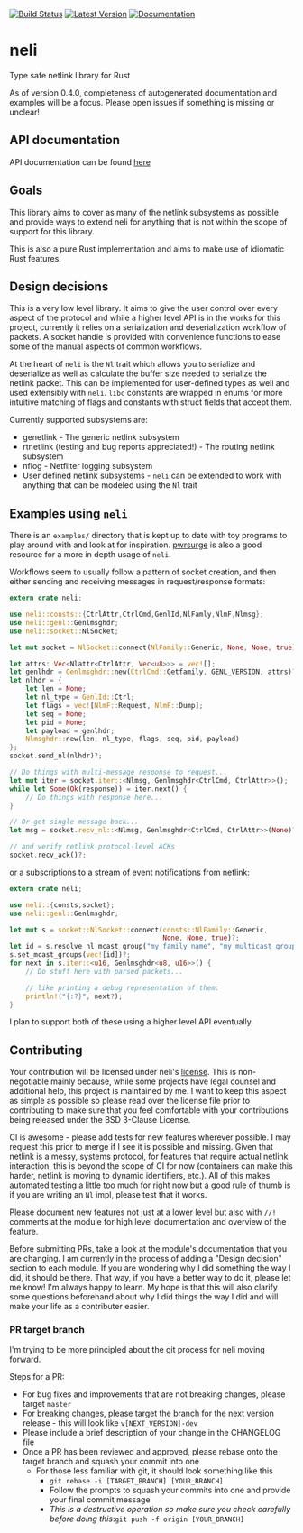 [![Build Status](https://travis-ci.org/jbaublitz/neli.svg?branch=master)](https://travis-ci.org/jbaublitz/neli) [![Latest Version](https://img.shields.io/crates/v/neli.svg)](https://crates.io/crates/neli) [![Documentation](https://docs.rs/neli/badge.svg)](https://docs.rs/neli)

# neli
Type safe netlink library for Rust

As of version 0.4.0, completeness of autogenerated documentation and examples will be a focus.
Please open issues if something is missing or unclear!

## API documentation
API documentation can be found [here](https://docs.rs/neli/)

## Goals

This library aims to cover as many of the netlink subsystems as possible and provide ways
to extend neli for anything that is not within the scope of support for this library.

This is also a pure Rust implementation and aims to make use of idiomatic Rust features.

## Design decisions

This is a very low level library. It aims to give the user control over every aspect of
the protocol and while a higher level API is in the works for this project, currently
it relies on a serialization and deserialization workflow of packets. A socket handle
is provided with convenience functions to ease some of the manual aspects of common
workflows.

At the heart of `neli` is the `Nl` trait which allows you to serialize and deserialize as
well as calculate the buffer size needed to serialize the netlink packet. This can be implemented
for user-defined types as well and used extensibly with `neli`. `libc` constants are wrapped
in enums for more intuitive matching of flags and constants with struct fields that accept them.

Currently supported subsystems are:
* genetlink - The generic netlink subsystem
* rtnetlink (testing and bug reports appreciated!) - The routing netlink subsystem
* nflog - Netfilter logging subsystem
* User defined netlink subsystems - `neli` can be extended to work with anything that can be modeled using the `Nl` trait

## Examples using `neli`

There is an `examples/` directory that is kept up to date with toy programs to play around with and look
at for inspiration. [pwrsurge](https://github.com/jbaublitz/pwrsurge) is also a good resource for a
more in depth usage of `neli`.

Workflows seem to usually follow a pattern of socket creation, and then either sending and receiving messages in
request/response formats:

```rust
extern crate neli;

use neli::consts::{CtrlAttr,CtrlCmd,GenlId,NlFamly,NlmF,Nlmsg};
use neli::genl::Genlmsghdr;
use neli::socket::NlSocket;

let mut socket = NlSocket::connect(NlFamily::Generic, None, None, true)?;

let attrs: Vec<Nlattr<CtrlAttr, Vec<u8>>> = vec![];
let genlhdr = Genlmsghdr::new(CtrlCmd::Getfamily, GENL_VERSION, attrs)?;
let nlhdr = {
    let len = None;
    let nl_type = GenlId::Ctrl;
    let flags = vec![NlmF::Request, NlmF::Dump];
    let seq = None;
    let pid = None;
    let payload = genlhdr;
    Nlmsghdr::new(len, nl_type, flags, seq, pid, payload)
};
socket.send_nl(nlhdr)?;

// Do things with multi-message response to request...
let mut iter = socket.iter::<Nlmsg, Genlmsghdr<CtrlCmd, CtrlAttr>>();
while let Some(Ok(response)) = iter.next() {
    // Do things with response here...
}

// Or get single message back...
let msg = socket.recv_nl::<Nlmsg, Genlmsghdr<CtrlCmd, CtrlAttr>>(None)?;

// and verify netlink protocol-level ACKs
socket.recv_ack()?;
```

or a subscriptions to a stream of event notifications from netlink:

```rust
extern crate neli;

use neli::{consts,socket};
use neli::genl::Genlmsghdr;

let mut s = socket::NlSocket::connect(consts::NlFamily::Generic,
                                      None, None, true)?;
let id = s.resolve_nl_mcast_group("my_family_name", "my_multicast_group_name")?;
s.set_mcast_groups(vec![id])?;
for next in s.iter::<u16, Genlmsghdr<u8, u16>>() {
    // Do stuff here with parsed packets...

    // like printing a debug representation of them:
    println!("{:?}", next?);
}
```

I plan to support both of these using a higher level API eventually.

## Contributing

Your contribution will be licensed under neli's [license](LICENSE). This is non-negotiable mainly
because, while some projects have legal counsel and additional help, this project is maintained by me.
I want to keep this aspect as simple as possible so please read over the license file prior to
contributing to make sure that you feel comfortable with your contributions being released under
the BSD 3-Clause License.

CI is awesome - please add tests for new features wherever possible. I may request this prior to merge
if I see it is possible and missing. Given that netlink is a messy, systems protocol, for features
that require actual netlink interaction, this is beyond the scope of CI for now (containers can make
this harder, netlink is moving to dynamic identifiers, etc.). All of this makes automated testing
a little too much for right now but a good rule of thumb is if you are writing an `Nl` impl,
please test that it works.

Please document new features not just at a lower level but also with `//!` comments at the module
for high level documentation and overview of the feature.

Before submitting PRs, take a look at the module's documentation that you are changing. I am
currently in the process of adding a "Design decision" section to each module. If you are
wondering why I did something the way I did, it should be there. That way, if you have a better
way to do it, please let me know! I'm always happy to learn. My hope is that this will also
clarify some questions beforehand about why I did things the way I did and will make your life
as a contributer easier.

### PR target branch

I'm trying to be more principled about the git process for neli moving forward.

Steps for a PR:
* For bug fixes and improvements that are not breaking changes, please target `master`
* For breaking changes, please target the branch for the next version release - this will
look like `v[NEXT_VERSION]-dev`
* Please include a brief description of your change in the CHANGELOG file
* Once a PR has been reviewed and approved, please rebase onto the target branch and squash your
commit into one
  * For those less familiar with git, it should look something like this
    * `git rebase -i [TARGET_BRANCH] [YOUR_BRANCH]`
    * Follow the prompts to squash your commits into one and provide your final commit message
    * _This is a destructive operation so make sure you check carefully before doing this_:`git push -f origin [YOUR_BRANCH]`
